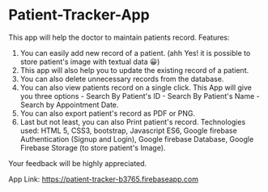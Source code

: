 # Patient-Tracker-App
This app will help the doctor to maintain patients record.
Features:
1) You can easily add new record of a patient. (ahh Yes! it is possible to store patient's image with textual data 😀)
2) This app will also help you to update the existing record of a patient.
3) You can also delete unnecessary records from the database.
4) You can also view patients record on a single click. This App will give you three options - Search By Patient's ID - Search By Patient's Name - Search by Appointment Date.
5) You can also export patient's record as PDF or PNG.
6) Last but not least, you can also Print patient's record.
Technologies used:
HTML 5, CSS3, bootstrap, Javascript ES6, Google firebase Authentication (Signup and Login), Google firebase Database, Google Firebase Storage (to store patient's Image).

Your feedback will be highly appreciated.

App Link: https://patient-tracker-b3765.firebaseapp.com

